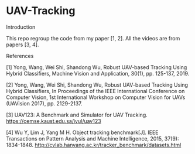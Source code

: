# UAV-Tracking

Introduction

This repo regroup the code from my paper [1, 2]. All the videos are from papers [3, 4].

References

[1] Yong, Wang, Wei Shi, Shandong Wu, Robust UAV-based Tracking Using Hybrid Classifiers, Machine Vision and Application, 30(1), pp. 125-137, 2019. 

[2] Yong, Wang, Wei Shi, Shandong Wu, Robust UAV-based Tracking Using Hybrid Classifiers, In Proceedings of the IEEE International Conference on Computer Vision, 1st International Workshop on Computer Vision for UAVs (UAVision 2017), pp. 2129-2137.

[3] UAV123: A Benchmark and Simulator for UAV Tracking. https://cemse.kaust.edu.sa/ivul/uav123

[4] Wu Y, Lim J, Yang M H. Object tracking benchmark[J]. IEEE Transactions on Pattern Analysis and Machine Intelligence, 2015, 37(9): 1834-1848.
http://cvlab.hanyang.ac.kr/tracker_benchmark/datasets.html

